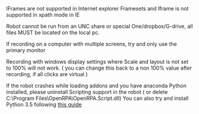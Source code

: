 IFrames are not supported in Internet explorer
Framesets and Iframe is not supported in xpath mode in IE

Robot cannot be run from an UNC share or special One/dropbox/G-drive, all files MUST be located on the local pc.

If recording on a computer with multiple screens, try and only use the primary monitor

Recording with windows display settings where Scale and layout is not set to 100% will not work.
( you can change this back to a non 100% value after recording, if all clicks are virtual )

If the robot crashes while loading addons and you have anaconda Python installed, please uninstall Scripting support in the robot ( or delete C:\Program Files\OpenRPA\OpenRPA.Script.dll)
You can also try and install Python 3.5 following [this guide](https://docs.anaconda.com/anaconda/user-guide/faq/#anaconda-faq-35)
